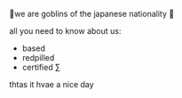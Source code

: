  👺we are goblins of the japanese nationality 👺

all you need to know about us:
- based
- redpilled
- certified ∑

thtas it hvae a nice day 
<!---
sendiriaann/sendiriaann is a ✨ special ✨ repository because its `README.md` (this file) appears on your GitHub profile.
You can click the Preview link to take a look at your changes.
--->

